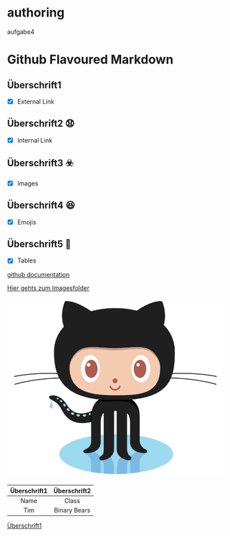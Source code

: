 # authoring
aufgabe4

# Github Flavoured Markdown
## Überschrift1
- [x] External Link
## Überschrift2 😧
- [x] Internal Link 
## Überschrift3 ☣️
- [x] Images 
## Überschrift4 😆
- [x] Emojis
## Überschrift5 👼
- [x] Tables

[github documentation](https://help.github.com/en)

[Hier gehts zum Imagesfolder](./images)

![Logo](./images/logo.png)

|**Überschrift1**|**Überschrift2**|
|:--------------:|:--------------:|
|Name            |Class           |
|Tim             |Binary Bears    |


[Überschrift1](#Überschrift1)





